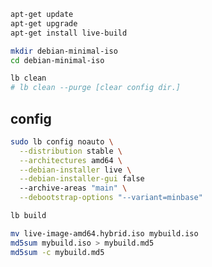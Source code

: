 ```bash
apt-get update
apt-get upgrade
apt-get install live-build
```

```bash
mkdir debian-minimal-iso
cd debian-minimal-iso
```

```bash
lb clean
# lb clean --purge [clear config dir.]
```

## config
```bash
sudo lb config noauto \
  --distribution stable \
  --architectures amd64 \
  --debian-installer live \
  --debian-installer-gui false
  --archive-areas "main" \
  --debootstrap-options "--variant=minbase"
```

```bash
lb build
```

```bash
mv live-image-amd64.hybrid.iso mybuild.iso
md5sum mybuild.iso > mybuild.md5
md5sum -c mybuild.md5
```





